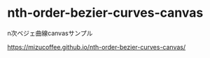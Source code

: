 # nth-order-bezier-curves-canvas
n次ベジェ曲線canvasサンプル

https://mizucoffee.github.io/nth-order-bezier-curves-canvas/
